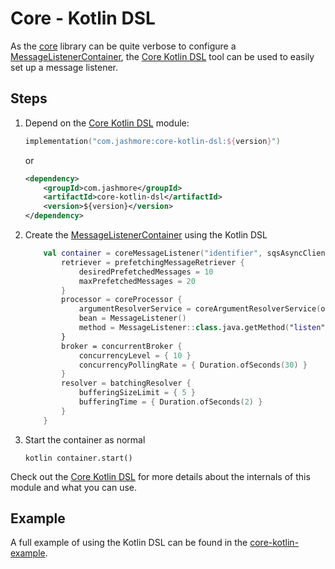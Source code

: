 # Core - Kotlin DSL

As the [core](../../../core) library can be quite verbose to configure
a [MessageListenerContainer](../../../api/src/main/java/com/jashmore/sqs/container/MessageListenerContainer.java),
the [Core Kotlin DSL](../../../extensions/core-kotlin-dsl) tool can be used to easily set up a message listener.

## Steps

1. Depend on the [Core Kotlin DSL](../../../extensions/core-kotlin-dsl) module:

    ```kotlin
    implementation("com.jashmore:core-kotlin-dsl:${version}")
    ```
   
   or
    
    ```xml
    <dependency>
        <groupId>com.jashmore</groupId>
        <artifactId>core-kotlin-dsl</artifactId>
        <version>${version}</version>
    </dependency>
    ```
   
1. Create the [MessageListenerContainer](../../../api/src/main/java/com/jashmore/sqs/container/MessageListenerContainer.java) using the Kotlin DSL

    ```kotlin
        val container = coreMessageListener("identifier", sqsAsyncClient, queueUrl) {
            retriever = prefetchingMessageRetriever {
                desiredPrefetchedMessages = 10
                maxPrefetchedMessages = 20
            }
            processor = coreProcessor {
                argumentResolverService = coreArgumentResolverService(objectMapper)
                bean = MessageListener()
                method = MessageListener::class.java.getMethod("listen", String::class.java)
            }
            broker = concurrentBroker {
                concurrencyLevel = { 10 }
                concurrencyPollingRate = { Duration.ofSeconds(30) }
            }
            resolver = batchingResolver {
                bufferingSizeLimit = { 5 }
                bufferingTime = { Duration.ofSeconds(2) }
            }
        }
    ```

1. Start the container as normal

    ``kotlin
        container.start()
    ``

Check out the [Core Kotlin DSL](../../../extensions/core-kotlin-dsl) for more details about the internals of this module and what you can use.

## Example
A full example of using the Kotlin DSL can be found in the [core-kotlin-example](../../../examples/core-kotlin-example/README.md).
